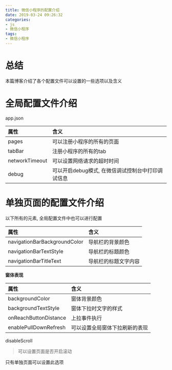 ```yaml
---
title: 微信小程序的配置介绍
date: 2019-03-24 09:26:32
categories:
- js
- 微信小程序
tags:
- 微信小程序
---
```


# 总结

本篇博客介绍了各个配置文件可以设置的一些选项以及含义
<!--more-->

# 全局配置文件介绍

app.json

| 属性 | 含义 |
| :--- | :--- |
| pages | 可以注册小程序的所有的页面 |
| tabBar | 注册小程序的所有的tab |
| networkTimeout | 可以设置网络请求的超时时间 |
| debug | 可以开启debug模式, 在微信调试控制台中打印调试信息 |

# 单独页面的配置文件介绍

以下所有的元素, 全局配置文件中也可以进行配置

| 属性 | 含义 |
| :--- | :--- |
| navigationBarBackgroundColor | 导航栏的背景颜色 |
| navigationBarTextStyle | 导航栏的标题颜色 |
| navigationBarTitleText | 导航栏的标题文字内容 | 

**窗体表现**

| 属性 | 含义 |
| :--- | :--- |
| backgroundColor | 窗体背景颜色 |
| backgroundTextStyle | 窗体下拉时文字的样式 |
| onReachButtonDistance | 上拉事件执行 |
| enablePullDownRefresh | 可以设置全局窗体下拉刷新的表现 |

disableScroll

> 可以设置页面是否开启滚动

只有单独页面可以设置此选项
